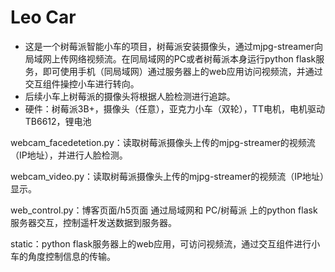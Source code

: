 # Leo Car
- 这是一个树莓派智能小车的项目，树莓派安装摄像头，通过mjpg-streamer向局域网上传网络视频流。在同局域网的PC或者树莓派本身运行python flask服务，即可使用手机（同局域网）通过服务器上的web应用访问视频流，并通过交互组件操控小车进行转向。
- 后续小车上树莓派的摄像头将根据人脸检测进行追踪。
- 硬件：树莓派3B+，摄像头（任意），亚克力小车（双轮），TT电机，电机驱动TB6612，锂电池

webcam_facedetetion.py：读取树莓派摄像头上传的mjpg-streamer的视频流（IP地址），并进行人脸检测。

webcam_video.py：读取树莓派摄像头上传的mjpg-streamer的视频流（IP地址）显示。

web_control.py：博客页面/h5页面 通过局域网和 PC/树莓派 上的python flask服务器交互，控制遥杆发送数据到服务器。

static：python flask服务器上的web应用，可访问视频流，通过交互组件进行小车的角度控制信息的传输。